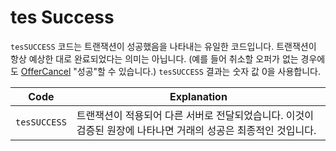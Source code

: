 # tes Success

`tesSUCCESS` 코드는 트랜잭션이 성공했음을 나타내는 유일한 코드입니다. 트랜잭션이 항상 예상한 대로 완료되었다는 의미는 아닙니다. (예를 들어 취소할 오퍼가 없는 경우에도 [OfferCancel](https://xrpl.org/offercancel.html) "성공"할 수 있습니다.) `tesSUCCESS` 결과는 숫자 값 0을 사용합니다.

| **Code**     | **Explanation**                                                |
| ------------ | -------------------------------------------------------------- |
| `tesSUCCESS` | 트랜잭션이 적용되어 다른 서버로 전달되었습니다. 이것이 검증된 원장에 나타나면 거래의 성공은 최종적인 것입니다. |
